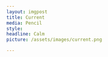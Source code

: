 ```yaml
---
layout: imgpost
title: Current
media: Pencil
style:
headline: Calm
picture: /assets/images/current.png

---
```

